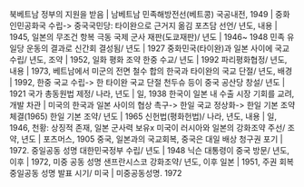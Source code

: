 북베트남 정부의 지원을 받음		| 남베트남 민족해방전선(베트콩)
국공내전, 1949		| 중화인민공화국 수립-> 중국국민당: 타이완으로 근거지 옮김
포츠담 선언/ 년도, 내용		| 1945, 일본의 무조건 항복
극동 국제 군사 재판(도쿄재판)/ 년도		| 1946~ 1948
민족 유일당 운동의 결과로 신간회 결성됨/ 년도		| 1927
중화민국(타이완)과 일본 사이에 국교 수립/ 년도, 조약		| 1952, 일화 평화 조약
한중 수교/ 년도		| 1992
파리평화협정/ 년도, 내용		| 1973, 베트남에서 미군의 전면 철수 합의
한국과 타이완의 국교 단절/ 년도, 배경		| 1992, 한중 국교 수립-> 한 타이완 국교 단절
천두슈 등이 중국 공산당 창설/ 년도		| 1921
국가 총동원법 제정/ 나라, 년도		| 일, 1938
한국이 일본 내 수출 시장 기회를 교려, 개발 차관		| 미국의 한국과 일본 사이의 협상 촉구-> 한일 국교 정상화-> 한일 기본 조약 체결(1965)
한일 기본 조약/ 년도		| 1965
신헌법(평화헌법)/ 나라, 년도, 내용		| 일, 1946, 천황: 상징적 존재, 일본 군사력 보유x
미국이 러시아와 일본의 강화조약 주선/ 조약, 년도		| 포츠머스, 1905
중국, 일본과의 국교회복, 중국은 대일 배상 청구권 포기		| 1972. 중일공동 성명
대한민국정부 수립/ 년도		| 1948
닉슨 대통령이 중국 방문/ 년도, 이후		| 1972, 미중 공동 성명
샌프란시스코 강화조약/ 년도, 이후 일본		| 1951, 주권 회복
중일공동 성명 발표 시기/ 미국		| 미중공동성명. 1972
